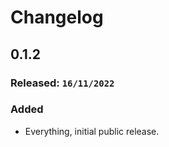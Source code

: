 # Changelog

## 0.1.2

### Released: `16/11/2022`

### Added

- Everything, initial public release.
